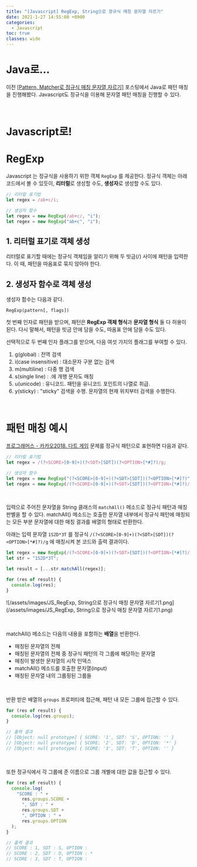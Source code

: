 ```yaml
---
title: "[Javascript] RegExp, String으로 정규식 매칭 문자열 자르기"
date: 2021-1-27 14:55:00 +0900
categories:
  - Javascript
toc: true
classes: wide
---
```


# Java로...

이전 [[Pattern, Matcher로 정규식 매칭 문자열 자르기]](http://ddb8036631.github.io/java/Java_Pattern,-Matcher로-정규식-매칭-문자열-자르기) 포스팅에서 Java로 패턴 매칭을 진행해봤다. Javascript도 정규식을 이용해 문자열 패턴 매칭을 진행할 수 있다.

<br>

# Javascript로!

# RegExp

Javascript 는 정규식을 사용하기 위한 객체 `RegExp` 를 제공한다. 정규식 객체는 아래 코드에서 볼 수 있듯이, **리터럴**로 생성할 수도, **생성자**로 생성할 수도 있다.

```jsx
// 리터럴 표기법
let regex = /ab+c/i;

// 생성자 함수
let regex = new RegExp(/ab+c/, "i");
let regex = new RegExp("ab+c", "i");
```

## 1. 리터럴 표기로 객체 생성

리터럴로 표기할 때에는 정규식 객체임을 알리기 위해 두 빗금(/) 사이에 패턴을 입력한다. 이 때, 패턴을 따옴표로 묶지 않아야 한다.

## 2. 생성자 함수로 객체 생성

생성자 함수는 다음과 같다.

`RegExp(pattern[, flags])`

첫 번째 인자로 패턴을 받으며, 패턴은 **RegExp 객체 형식**과 **문자열 형식** 둘 다 허용이 된다. 다시 말해서, 패턴을 빗금 안에 담을 수도, 따옴표 안에 담을 수도 있다.

선택적으로 두 번째 인자 플래그를 받으며, 다음 여섯 가지의 플래그를 부여할 수 있다.

1. g(global) : 전역 검색
2. i(case insensitive) : 대소문자 구분 없는 검색
3. m(multiline) : 다중 행 검색
4. s(single line) : .에 개행 문자도 매칭
5. u(unicode) : 유니코드. 패턴을 유니코드 포인트의 나열로 취급.
6. y(sticky) : "sticky" 검색을 수행. 문자열의 현재 위치부터 검색을 수행한다.

<br>

# 패턴 매칭 예시

[프로그래머스 - 카카오2018. 다트 게임](https://programmers.co.kr/learn/courses/30/lessons/17682) 문제를 정규식 패턴으로 표현하면 다음과 같다.

```jsx
// 리터럴 표기법
let regex = /(?<SCORE>[0-9]+)(?<SDT>[SDT])(?<OPTION>[*#]?)/g;

// 생성자 함수
let regex = new RegExp("(?<SCORE>[0-9]+)(?<SDT>[SDT])(?<OPTION>[*#]?)", "g");
let regex = new RegExp(/(?<SCORE>[0-9]+)(?<SDT>[SDT])(?<OPTION>[*#]?)/, "g");
```

<br>

입력으로 주어진 문자열을 String 클래스의 `matchAll()` 메소드로 정규식 패턴과 매칭 판별을 할 수 있다. matchAll() 메소드는 호출한 문자열 내부에서 정규식 패턴에 매칭되는 모든 부분 문자열에 대한 매칭 결과를 배열의 형태로 반환한다.

아래는 입력 문자열 `1S2D*3T` 를 정규식 `/(?<SCORE>[0-9]+)(?<SDT>[SDT])(?<OPTION>[*#]?)/g` 에 매칭시켜 본 코드와 출력 결과이다.

```jsx
let regex = new RegExp(/(?<SCORE>[0-9]+)(?<SDT>[SDT])(?<OPTION>[*#]?)/, "g");
let str = "1S2D*3T";

let result = [...str.matchAll(regex)];

for (res of result) {
  console.log(res);
}
```

![/assets/images/JS_RegExp, String으로 정규식 매칭 문자열 자르기1.png](/assets/images/JS_RegExp, String으로 정규식 매칭 문자열 자르기1.png)

<br>

matchAll() 메소드는 다음의 내용을 포함하는 **배열**을 반환한다.

- 매칭된 문자열의 전체
- 매칭된 문자열의 전체 중 정규식 패턴의 각 그룹에 해당하는 문자열
- 매칭이 발생한 문자열의 시작 인덱스
- matchAll() 메소드를 호출한 문자열(input)
- 매칭된 문자열 내의 그룹핑된 그룹들

<br>

반환 받은 배열의 `groups` 프로퍼티에 접근해, 패턴 내 모든 그룹에 접근할 수 있다.

```jsx
for (res of result) {
  console.log(res.groups);
}

// 출력 결과
// [Object: null prototype] { SCORE: '1', SDT: 'S', OPTION: '' }
// [Object: null prototype] { SCORE: '2', SDT: 'D', OPTION: '*' }
// [Object: null prototype] { SCORE: '3', SDT: 'T', OPTION: '' }
```

<br>

또한 정규식에서 각 그룹에 준 이름으로 그룹 개별에 대한 값을 접근할 수 있다.

```jsx
for (res of result) {
  console.log(
    "SCORE : " +
      res.groups.SCORE +
      ", SDT : " +
      res.groups.SDT +
      ", OPTION : " +
      res.groups.OPTION
  );
}

// 출력 결과
// SCORE : 1, SDT : S, OPTION :
// SCORE : 2, SDT : D, OPTION : *
// SCORE : 3, SDT : T, OPTION :
```
